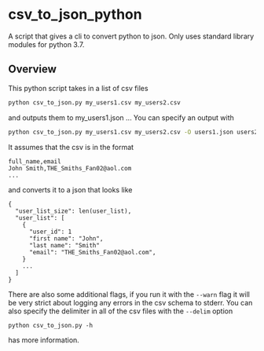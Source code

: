 # csv_to_json_python
A script that gives a cli to convert python to json. Only uses standard library modules for python 3.7.

## Overview
This python script takes in a list of csv files
```bash
python csv_to_json.py my_users1.csv my_users2.csv
```

and outputs them to my_users1.json ... You can specify an output with
```bash
python csv_to_json.py my_users1.csv my_users2.csv -O users1.json users2.json
```

It assumes that the csv is in the format
```
full_name,email
John Smith,THE_Smiths_Fan02@aol.com
...
```
and converts it to a json that looks like
```
{
  "user_list_size": len(user_list),
  "user_list": [
    {
      "user_id": 1
      "first name": "John",
      "last name": "Smith"
      "email": "THE_Smiths_Fan02@aol.com",
    }
    ...
  ]
}
```

There are also some additional flags, if you run it with the `--warn` flag it will be very strict about 
logging any errors in the csv schema to stderr. You can also specify the delimiter in all of the csv files
with the `--delim` option

```
python csv_to_json.py -h
```
has more information.

